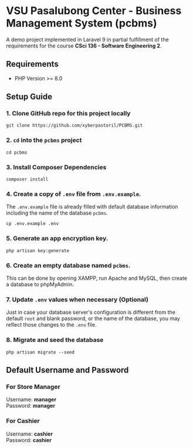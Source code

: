 # VSU Pasalubong Center - Business Management System (pcbms)
A demo project implemented in Laravel 9 in partial fulfillment of the requirements for the course **CSci 136 - Software Engineering 2**.

## Requirements
- PHP Version >= 8.0

## Setup Guide
### 1. Clone GitHub repo for this project locally
```
git clone https://github.com/xyberpastoril/PCBMS.git
```
### 2. `cd` into the `pcbms` project
```
cd pcbms
```
### 3. Install Composer Dependencies
```
composer install
```
### 4. Create a copy of `.env` file from `.env.example`. 
The `.env.example` file is already filled with default database information including the name of the database `pcbms`.
```
cp .env.example .env
```
### 5. Generate an app encryption key.
```
php artisan key:generate
```
### 6. Create an empty database named `pcbms`.
This can be done by opening XAMPP, run Apache and MySQL, then create a database to phpMyAdmin.
### 7. Update `.env` values when necessary (Optional)
Just in case your database server's configuration is different from the default `root` and blank password, or the name of the database, you may reflect those changes to the `.env` file.
### 8. Migrate and seed the database
```
php artisan migrate --seed
```
## Default Username and Password
### For Store Manager
Username: **manager**<br>
Password: **manager**

### For Cashier
Username: **cashier**<br>
Password: **cashier**

